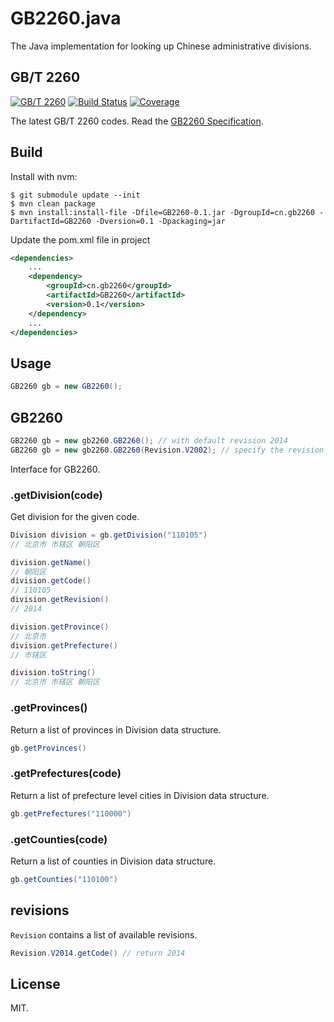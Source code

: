 # GB2260.java
The Java implementation for looking up Chinese administrative divisions.

## GB/T 2260

[![GB/T 2260](https://img.shields.io/badge/GB%2FT%202260-v0.2-blue.svg)](https://github.com/cn/GB2260)
[![Build Status](https://img.shields.io/travis/cn/GB2260.java.svg?style=flat)](https://travis-ci.org/cn/GB2260.java)
[![Coverage](https://img.shields.io/coveralls/cn/GB2260.java.svg?style=flat)](https://coveralls.io/r/cn/GB2260.java)

The latest GB/T 2260 codes. Read the [GB2260 Specification](https://github.com/cn/GB2260/blob/v0.2/spec.md).

## Build

Install with nvm:

    $ git submodule update --init
    $ mvn clean package
    $ mvn install:install-file -Dfile=GB2260-0.1.jar -DgroupId=cn.gb2260 -DartifactId=GB2260 -Dversion=0.1 -Dpackaging=jar

Update the pom.xml file in project

```xml
<dependencies>
    ...
    <dependency>
        <groupId>cn.gb2260</groupId>
        <artifactId>GB2260</artifactId>
        <version>0.1</version>
    </dependency>
    ...
</dependencies>
```

## Usage

```java
GB2260 gb = new GB2260();
```

## GB2260

```java
GB2260 gb = new gb2260.GB2260(); // with default revision 2014
GB2260 gb = new gb2260.GB2260(Revision.V2002); // specify the revision
```

Interface for GB2260.

### .getDivision(code)

Get division for the given code.

```java
Division division = gb.getDivision("110105")
// 北京市 市辖区 朝阳区

division.getName()
// 朝阳区
division.getCode()
// 110105
division.getRevision()
// 2014

division.getProvince()
// 北京市
division.getPrefecture()
// 市辖区

division.toString()
// 北京市 市辖区 朝阳区
```

### .getProvinces()

Return a list of provinces in Division data structure.

```java
gb.getProvinces()
```

### .getPrefectures(code)

Return a list of prefecture level cities in Division data structure.

```java
gb.getPrefectures("110000")
```

### .getCounties(code)

Return a list of counties in Division data structure.

```java
gb.getCounties("110100")
```

## revisions

`Revision` contains a list of available revisions.

```java
Revision.V2014.getCode() // return 2014
```

## License

MIT.
